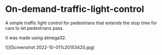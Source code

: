 # On-demand-traffic-light-control
A simple traffic light control for pedestrians that extends the stop time for cars to let pedestrians pass.

It was made using atmega32.

![](Screenshot 2022-10-01%20153420.jpg)

